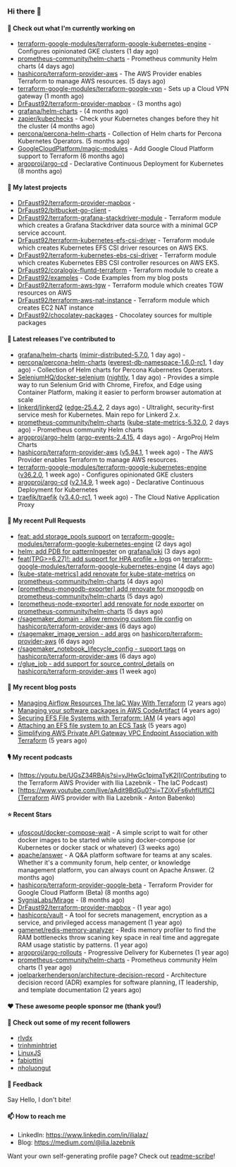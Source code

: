 ### Hi there 👋

#### 👷 Check out what I'm currently working on

- [terraform-google-modules/terraform-google-kubernetes-engine](https://github.com/terraform-google-modules/terraform-google-kubernetes-engine) - Configures opinionated GKE clusters (1 day ago)
- [prometheus-community/helm-charts](https://github.com/prometheus-community/helm-charts) - Prometheus community Helm charts (4 days ago)
- [hashicorp/terraform-provider-aws](https://github.com/hashicorp/terraform-provider-aws) - The AWS Provider enables Terraform to manage AWS resources. (5 days ago)
- [terraform-google-modules/terraform-google-vpn](https://github.com/terraform-google-modules/terraform-google-vpn) - Sets up a Cloud VPN gateway (1 month ago)
- [DrFaust92/terraform-provider-mapbox](https://github.com/DrFaust92/terraform-provider-mapbox) -  (3 months ago)
- [grafana/helm-charts](https://github.com/grafana/helm-charts) -  (4 months ago)
- [zapier/kubechecks](https://github.com/zapier/kubechecks) - Check your Kubernetes changes before they hit the cluster (4 months ago)
- [percona/percona-helm-charts](https://github.com/percona/percona-helm-charts) - Collection of Helm charts for Percona Kubernetes Operators. (5 months ago)
- [GoogleCloudPlatform/magic-modules](https://github.com/GoogleCloudPlatform/magic-modules) - Add Google Cloud Platform support to Terraform (6 months ago)
- [argoproj/argo-cd](https://github.com/argoproj/argo-cd) - Declarative Continuous Deployment for Kubernetes (8 months ago)

#### 🌱 My latest projects

- [DrFaust92/terraform-provider-mapbox](https://github.com/DrFaust92/terraform-provider-mapbox) - 
- [DrFaust92/bitbucket-go-client](https://github.com/DrFaust92/bitbucket-go-client) - 
- [DrFaust92/terraform-grafana-stackdriver-module](https://github.com/DrFaust92/terraform-grafana-stackdriver-module) - Terraform module which creates a Grafana Stackdriver data source with a minimal GCP service account.
- [DrFaust92/terraform-kubernetes-efs-csi-driver](https://github.com/DrFaust92/terraform-kubernetes-efs-csi-driver) - Terraform module which creates Kubernetes EFS CSI driver resources on AWS EKS.
- [DrFaust92/terraform-kubernetes-ebs-csi-driver](https://github.com/DrFaust92/terraform-kubernetes-ebs-csi-driver) - Terraform module which creates Kubernetes EBS CSI controller resources on AWS EKS.
- [DrFaust92/coralogix-fluntd-terraform](https://github.com/DrFaust92/coralogix-fluntd-terraform) - Terraform module to create a 
- [DrFaust92/examples](https://github.com/DrFaust92/examples) - Code Examples from my blog posts
- [DrFaust92/terraform-aws-tgw](https://github.com/DrFaust92/terraform-aws-tgw) - Terraform module which creates TGW resources on AWS
- [DrFaust92/terraform-aws-nat-instance](https://github.com/DrFaust92/terraform-aws-nat-instance) - Terraform module which creates EC2 NAT instance
- [DrFaust92/chocolatey-packages](https://github.com/DrFaust92/chocolatey-packages) - Chocolatey sources for multiple packages

#### 🔭 Latest releases I've contributed to

- [grafana/helm-charts](https://github.com/grafana/helm-charts) ([mimir-distributed-5.7.0](https://github.com/grafana/helm-charts/releases/tag/mimir-distributed-5.7.0), 1 day ago) - 
- [percona/percona-helm-charts](https://github.com/percona/percona-helm-charts) ([everest-db-namespace-1.6.0-rc1](https://github.com/percona/percona-helm-charts/releases/tag/everest-db-namespace-1.6.0-rc1), 1 day ago) - Collection of Helm charts for Percona Kubernetes Operators.
- [SeleniumHQ/docker-selenium](https://github.com/SeleniumHQ/docker-selenium) ([nightly](https://github.com/SeleniumHQ/docker-selenium/releases/tag/nightly), 1 day ago) - Provides a simple way to run Selenium Grid with Chrome, Firefox, and Edge using Container Platform, making it easier to perform browser automation at scale
- [linkerd/linkerd2](https://github.com/linkerd/linkerd2) ([edge-25.4.2](https://github.com/linkerd/linkerd2/releases/tag/edge-25.4.2), 2 days ago) - Ultralight, security-first service mesh for Kubernetes. Main repo for Linkerd 2.x.
- [prometheus-community/helm-charts](https://github.com/prometheus-community/helm-charts) ([kube-state-metrics-5.32.0](https://github.com/prometheus-community/helm-charts/releases/tag/kube-state-metrics-5.32.0), 2 days ago) - Prometheus community Helm charts
- [argoproj/argo-helm](https://github.com/argoproj/argo-helm) ([argo-events-2.4.15](https://github.com/argoproj/argo-helm/releases/tag/argo-events-2.4.15), 4 days ago) - ArgoProj Helm Charts
- [hashicorp/terraform-provider-aws](https://github.com/hashicorp/terraform-provider-aws) ([v5.94.1](https://github.com/hashicorp/terraform-provider-aws/releases/tag/v5.94.1), 1 week ago) - The AWS Provider enables Terraform to manage AWS resources.
- [terraform-google-modules/terraform-google-kubernetes-engine](https://github.com/terraform-google-modules/terraform-google-kubernetes-engine) ([v36.2.0](https://github.com/terraform-google-modules/terraform-google-kubernetes-engine/releases/tag/v36.2.0), 1 week ago) - Configures opinionated GKE clusters
- [argoproj/argo-cd](https://github.com/argoproj/argo-cd) ([v2.14.9](https://github.com/argoproj/argo-cd/releases/tag/v2.14.9), 1 week ago) - Declarative Continuous Deployment for Kubernetes
- [traefik/traefik](https://github.com/traefik/traefik) ([v3.4.0-rc1](https://github.com/traefik/traefik/releases/tag/v3.4.0-rc1), 1 week ago) - The Cloud Native Application Proxy

#### 🔨 My recent Pull Requests

- [feat: add storage_pools support](https://github.com/terraform-google-modules/terraform-google-kubernetes-engine/pull/2326) on [terraform-google-modules/terraform-google-kubernetes-engine](https://github.com/terraform-google-modules/terraform-google-kubernetes-engine) (2 days ago)
- [helm: add PDB for patternIngester](https://github.com/grafana/loki/pull/17058) on [grafana/loki](https://github.com/grafana/loki) (3 days ago)
- [feat(TPG&gt;=6.27)!: add support for HPA profile &#43; logs](https://github.com/terraform-google-modules/terraform-google-kubernetes-engine/pull/2323) on [terraform-google-modules/terraform-google-kubernetes-engine](https://github.com/terraform-google-modules/terraform-google-kubernetes-engine) (4 days ago)
- [[kube-state-metrics] add renovate for kube-state-metrics](https://github.com/prometheus-community/helm-charts/pull/5520) on [prometheus-community/helm-charts](https://github.com/prometheus-community/helm-charts) (4 days ago)
- [[prometheus-mongodb-exporter] add renovate for mongodb](https://github.com/prometheus-community/helm-charts/pull/5518) on [prometheus-community/helm-charts](https://github.com/prometheus-community/helm-charts) (5 days ago)
- [[prometheus-node-exporter] add renovate for node exporter](https://github.com/prometheus-community/helm-charts/pull/5517) on [prometheus-community/helm-charts](https://github.com/prometheus-community/helm-charts) (5 days ago)
- [r/sagemaker_domain - allow removing custom file config](https://github.com/hashicorp/terraform-provider-aws/pull/42144) on [hashicorp/terraform-provider-aws](https://github.com/hashicorp/terraform-provider-aws) (6 days ago)
- [r/sagemaker_image_version - add args](https://github.com/hashicorp/terraform-provider-aws/pull/42143) on [hashicorp/terraform-provider-aws](https://github.com/hashicorp/terraform-provider-aws) (6 days ago)
- [r/sagemaker_notebook_lifecycle_config - support tags](https://github.com/hashicorp/terraform-provider-aws/pull/42141) on [hashicorp/terraform-provider-aws](https://github.com/hashicorp/terraform-provider-aws) (6 days ago)
- [r/glue_job - add support for source_control_details](https://github.com/hashicorp/terraform-provider-aws/pull/42046) on [hashicorp/terraform-provider-aws](https://github.com/hashicorp/terraform-provider-aws) (1 week ago)

#### 📜 My recent blog posts

- [Managing Airflow Resources The IaC Way With Terraform](https://engineering.placer.ai/managing-airflow-resources-the-iac-way-with-terraform-ea5b8db573ad?source=rss-cac402f06fa8------2) (2 years ago)
- [Managing your software packages in AWS CodeArtifact](https://medium.com/@ilia.lazebnik/managing-your-software-packages-in-aws-codeartifact-12d00053e243?source=rss-cac402f06fa8------2) (4 years ago)
- [Securing EFS File Systems with Terraform: IAM](https://medium.com/@ilia.lazebnik/securing-efs-file-systems-with-terraform-iam-d2a066c198ab?source=rss-cac402f06fa8------2) (4 years ago)
- [Attaching an EFS file system to an ECS Task](https://medium.com/@ilia.lazebnik/attaching-an-efs-file-system-to-an-ecs-task-7bd15b76a6ef?source=rss-cac402f06fa8------2) (5 years ago)
- [Simplifying AWS Private API Gateway VPC Endpoint Association with Terraform](https://medium.com/@ilia.lazebnik/simplifying-aws-private-api-gateway-vpc-endpoint-association-with-terraform-b379a247afbf?source=rss-cac402f06fa8------2) (5 years ago)

#### 🎙️ My recent podcasts
- [https://youtu.be/UGsZ34RBAjs?si=yJHwGc1pjmaTyK2l](Contributing to the Terraform AWS Provider with Ilia Lazebnik - The IaC Podcast)
- [https://www.youtube.com/live/aAdit9BdGu0?si=TZiXvFs6vhfIUfIC](Terraform AWS provider with Ilia Lazebnik - Anton Babenko)

#### ⭐ Recent Stars

- [ufoscout/docker-compose-wait](https://github.com/ufoscout/docker-compose-wait) - A simple script to wait for other docker images to be started while using docker-compose (or Kubernetes or docker stack or whatever) (3 weeks ago)
- [apache/answer](https://github.com/apache/answer) - A Q&amp;A platform software for teams at any scales. Whether it&#39;s a community forum, help center, or knowledge management platform, you can always count on Apache Answer. (2 months ago)
- [hashicorp/terraform-provider-google-beta](https://github.com/hashicorp/terraform-provider-google-beta) - Terraform Provider for Google Cloud Platform (Beta) (8 months ago)
- [SygniaLabs/Mirage](https://github.com/SygniaLabs/Mirage) -  (8 months ago)
- [DrFaust92/terraform-provider-mapbox](https://github.com/DrFaust92/terraform-provider-mapbox) -  (1 year ago)
- [hashicorp/vault](https://github.com/hashicorp/vault) - A tool for secrets management, encryption as a service, and privileged access management (1 year ago)
- [gamenet/redis-memory-analyzer](https://github.com/gamenet/redis-memory-analyzer) - Redis memory profiler to find the RAM bottlenecks throw scaning key space in real time and aggregate RAM usage statistic by patterns. (1 year ago)
- [argoproj/argo-rollouts](https://github.com/argoproj/argo-rollouts) - Progressive Delivery for Kubernetes (1 year ago)
- [prometheus-community/helm-charts](https://github.com/prometheus-community/helm-charts) - Prometheus community Helm charts (1 year ago)
- [joelparkerhenderson/architecture-decision-record](https://github.com/joelparkerhenderson/architecture-decision-record) - Architecture decision record (ADR) examples for software planning, IT leadership, and template documentation (2 years ago)

#### ❤️ These awesome people sponsor me (thank you!)


#### 👯 Check out some of my recent followers

- [rlvdx](https://github.com/rlvdx)
- [trinhminhtriet](https://github.com/trinhminhtriet)
- [LinuxJS](https://github.com/LinuxJS)
- [fabiottini](https://github.com/fabiottini)
- [nholuongut](https://github.com/nholuongut)

#### 💬 Feedback

Say Hello, I don't bite!

#### 📫 How to reach me

- LinkedIn: https://www.linkedin.com/in/ilialaz/
- Blog: https://medium.com/@ilia.lazebnik

Want your own self-generating profile page? Check out [readme-scribe](https://github.com/muesli/readme-scribe)!


